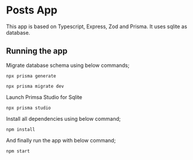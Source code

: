 
# Posts App
This app is based on Typescript, Express, Zod and Prisma. It uses sqlite as database.

## Running the app
Migrate database schema using below commands;
```shell script
npx prisma generate
```

```shell script
npx prisma migrate dev
```

Launch Primsa Studio for Sqlite

```shell script
npx prisma studio
```

Install all dependencies using below command;
```shell script
npm install
```

And finally run the app with below command;

```shell script
npm start
```


